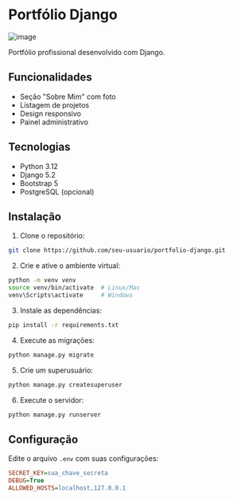 # Portfólio Django
![image](https://github.com/user-attachments/assets/5ff030a7-ca5f-4984-946b-958f62b8333e)


Portfólio profissional desenvolvido com Django.

## Funcionalidades

- Seção "Sobre Mim" com foto
- Listagem de projetos
- Design responsivo
- Painel administrativo

## Tecnologias

- Python 3.12
- Django 5.2
- Bootstrap 5
- PostgreSQL (opcional)

## Instalação

1. Clone o repositório:
```bash
git clone https://github.com/seu-usuario/portfolio-django.git
```

2. Crie e ative o ambiente virtual:
```bash
python -m venv venv
source venv/bin/activate  # Linux/Mac
venv\Scripts\activate     # Windows
```

3. Instale as dependências:
```bash
pip install -r requirements.txt
```

4. Execute as migrações:
```bash
python manage.py migrate
```

5. Crie um superusuário:
```bash
python manage.py createsuperuser
```

6. Execute o servidor:
```bash
python manage.py runserver
```

## Configuração

Edite o arquivo `.env` com suas configurações:

```ini
SECRET_KEY=sua_chave_secreta
DEBUG=True
ALLOWED_HOSTS=localhost,127.0.0.1
```
